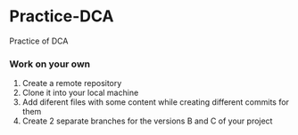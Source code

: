 # Practice-DCA
Practice of DCA

### Work on your own
1. Create a remote repository
2. Clone it into your local machine
3. Add diferent files with some content while creating different commits for them
4. Create 2 separate branches for the versions B and C of your project